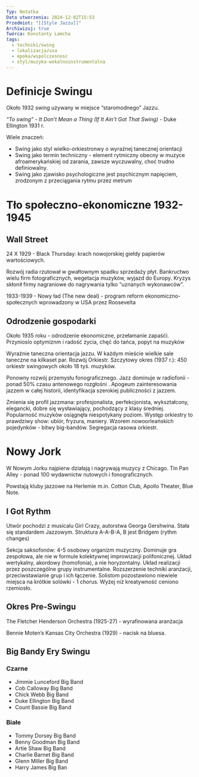 ```yaml
---
Typ: Notatka
Data utworzenia: 2024-12-02T15:53
Przedmiot: "[[Style Jazzu]]"
Archiwizuj: true
Twórca: Konstanty Lamcha
tags:
  - techniki/swing
  - lokalizacja/usa
  - epoka/wspolczesnosc
  - styl/muzyka-wokalnoinstrumentalna
---
```

# Definicje Swingu

Około 1932 swing używany w miejsce “staromodnego” Jazzu.

_“To swing” - It Don’t Mean a Thing (If It Ain’t Got That Swing) -_ Duke Ellington 1931 r.

Wiele znaczeń:

- Swing jako styl wielko-orkiestronwy o wyraźnej tanecznej orientacji
- Swing jako termin techniczny - element rytmiczny obecny w muzyce afroamerykańskiej od zarania, zawsze wyczuwalny, choć trudno definiowalny.
- Swing jako zjawisko psychologiczne jest psychicznym napięciem, zrodzonym z przeciągania rytmu przez metrum

# Tło społeczno-ekonomiczne 1932-1945

## Wall Street

24 X 1929 - Black Thursday: krach nowojorskiej giełdy papierów wartościowych.

Rozwój radia rzutował w gwałtownym spadku sprzedaży płyt. Bankructwo wielu firm fotograficznych, wegetacja muzyków, wyjazd do Europy. Kryzys skłonił firmy nagraniowe do nagrywania tylko “uznanych wykonawców”.

1933-1939 - Nowy ład (The new deal) - program reform ekonomiczno-społecznych wprowadzony w USA przez Roosevelta

## Odrodzenie gospodarki

Około 1935 roku - odrodzenie ekonomiczne, przełamanie zapaśći. Przynioslo optymiznm i radość życia, chęć do tańca, popyt na muzyków

Wyraźnie taneczna orientacja jazzu. W każdym mieście wielkie sale taneczne na kilkaset par. Rozwój Orkiestr. Szczytowy okres (1937 r.): 450 orkiestr swingowych około 18 tyś. muzyków.

Ponowny rozwój przemysłu fonograficznego. Jazz dominuje w radiofonii - ponad 50% czasu antenowego rozgłośni . Apogeum zainteresowania jazzem w całej historii, identyfikacja szerokiej publiczności z jazzem.

Zmienia się profil jazzmana: profesjonalista, perfekcjonista, wykształcony, elegancki, dobre się wysławiający, pochodzący z klasy średniej. Popularność muzyków osiągnęła niespotykany poziom. Występ orkiestry to prawdziwy show: ubiór, fryzura, maniery. Wzorem nowoorleańskich pojedynków - bitwy big-bandów. Segregacja rasowa orkiestr.

# Nowy Jork

W Nowym Jorku najpierw działają i nagrywają muzycy z Chicago. Tin Pan Alley - ponad 100 wydawnictw nutowych i fonograficznych.

Powstają kluby jazzowe na Herlemie m.in. Cotton Club, Apollo Theater, Blue Note.

## I Got Rythm

Utwór pochodzi z musicalu Girl Crazy, autorstwa Georga Gershwina. Stała się standardem Jazzowym. Struktura A-A-B-A, B jest Bridgem (rythm changes)

  

Sekcja saksofonów: 4-5 osobowy organizm muzyczny. Dominuje gra zespołowa, ale nie w formule kolektywnej improwizacji polifonicznej. Układ wertykalny, akordowy (homofonia), a nie horyzontalny. Układ realizacji przez poszczególne grupy instrumentalne. Rozszerzenie techniki aranżacji, przeciwstawianie grup i ich łączenie. Solistom pozostawiono niewiele miejsca na krótkie solówki - 1 chorus. Wyżej niż kreatywność ceniono rzemiosło.

## Okres Pre-Swingu

The Fletcher Henderson Orchestra (1925-27) - wyrafinowana aranżacja

Bennie Moten’s Kansas City Orchestra (1929) - nacisk na bluesa.

## Big Bandy Ery Swingu

### Czarne

- Jimmie Lunceford Big Band
- Cob Calloway Big Band
- Chick Webb Big Band
- Duke Ellington Big Band
- Count Bassie Big Band

### Białe

- Tommy Dorsey Big Band
- Benny Goodman Big Band
- Artie Shaw Big Band
- Charlie Barnet Big Band
- Glenn Miller Big Band
- Harry James Big Ban